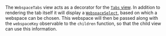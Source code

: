 The `WebspaceTabs` view acts as a decorator for the [`Tabs` view](#tabs-1). In addition to rendering the tab itself it
will display a [`WebspaceSelect`](#webspaceselect), based on which a webspace can be chosen. This webspace will then be
passed along with the `webspaceKey` observable to the `children` function, so that the child view can use this
information.
